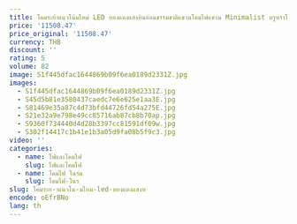 ```yaml
---
title: โคมระย้าแนวโน้มใหม่ LED ทองแดงแสงหินอ่อนธรรมชาติแขวนโคมไฟแขวน Minimalist หรูหราโคมไฟสําหรับห้องนั่งเล่น
price: '11508.47'
price_original: '11508.47'
currency: THB
discount: ''
rating: 5
volume: 82
image: S1f445dfac1644869b09f6ea0189d2331Z.jpg
images:
  - S1f445dfac1644869b09f6ea0189d2331Z.jpg
  - S45d5b81e3580437caedc7e6e625e1aa3E.jpg
  - S81469e35a87c4d73bfd44726fd54a275E.jpg
  - S21e32a9e798e49cc85716ab87cb8b70ap.jpg
  - S9360f734440d4d28b3397cc81591df09w.jpg
  - S302f14417c1b41e1b3a05d9fa08b5f9c3.jpg
video: ''
categories:
  - name: ไฟและโคมไฟ
    slug: ไฟและโคมไฟ
  - name: โคมไฟ ในร่ม
    slug: โคมไฟ-ในร
slug: โคมระย-าแนวโน-มใหม-led-ทองแดงแสงห
encode: oEfrBNo
lang: th
---
```

  